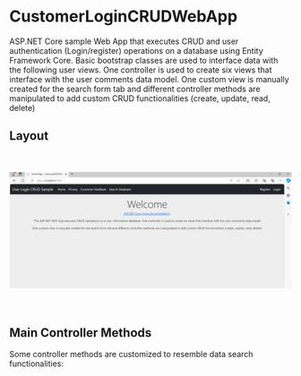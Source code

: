 # CustomerLoginCRUDWebApp
 ASP.NET Core sample Web App that executes CRUD and user authentication (Login/register) operations on a database using Entity Framework Core. 
 Basic bootstrap classes are used to interface data with the following user views.
One controller is used to create six views that interface with the user comments data model.
One custom view is manually created for the search form tab and different controller methods are manipulated to add custom CRUD functionalities (create, update, read, delete)
## Layout
<br/>

<br/>

<img src="/Source/Images/Welcome Page.PNG">

<br/>

<br/>

<br/>



## Main Controller Methods
Some controller methods are customized to resemble data search functionalities:

 
